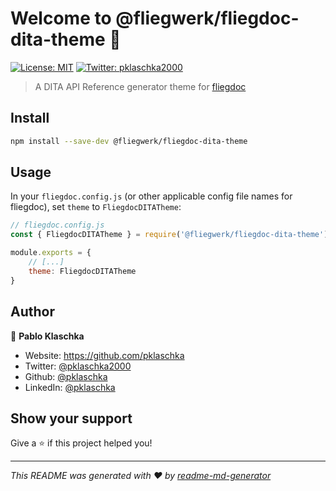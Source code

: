 # Welcome to @fliegwerk/fliegdoc-dita-theme 👋

[![License: MIT](https://img.shields.io/badge/License-MIT-yellow.svg)](https://github.com/fliegwerk/fliegdoc-dita-theme/blob/main/LICENSE)
[![Twitter: pklaschka2000](https://img.shields.io/twitter/follow/pklaschka2000.svg?style=social)](https://twitter.com/pklaschka2000)

> A DITA API Reference generator theme for [fliegdoc](https://github.com/fliegwerk/fliegdoc)

## Install

```sh
npm install --save-dev @fliegwerk/fliegdoc-dita-theme
```

## Usage

In your `fliegdoc.config.js` (or other applicable config file names for fliegdoc), set `theme` to `FliegdocDITATheme`:

```js
// fliegdoc.config.js
const { FliegdocDITATheme } = require('@fliegwerk/fliegdoc-dita-theme');

module.exports = {
    // [...]
    theme: FliegdocDITATheme
}
```

## Author

👤 **Pablo Klaschka**

- Website: https://github.com/pklaschka
- Twitter: [@pklaschka2000](https://twitter.com/pklaschka2000)
- Github: [@pklaschka](https://github.com/pklaschka)
- LinkedIn: [@pklaschka](https://linkedin.com/in/pklaschka)

## Show your support

Give a ⭐️ if this project helped you!

---

_This README was generated with ❤️ by [readme-md-generator](https://github.com/kefranabg/readme-md-generator)_
